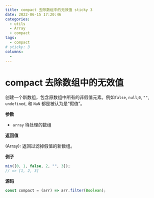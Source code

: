 ```yaml
---
title: compact 去除数组中的无效值 sticky 3
date: 2022-06-15 17:20:46
categories:
  - utils
  - Array
  - compact
tags:
  - compact
# sticky: 3
columns:
  -
---
```


# compact 去除数组中的无效值

创建一个新数组，包含原数组中所有的非假值元素。例如`false`, `null`,`0`, `""`, `undefined`, 和 `NaN` 都是被认为是“假值”。

**参数**

- `array` 待处理的数组

**返回值**

(Array): 返回过滤掉假值的新数组。

**例子**

```js
min([0, 1, false, 2, "", 3]);
// => [1, 2, 3]
```

**源码**

```js
const compact = (arr) => arr.filter(Boolean);
```
